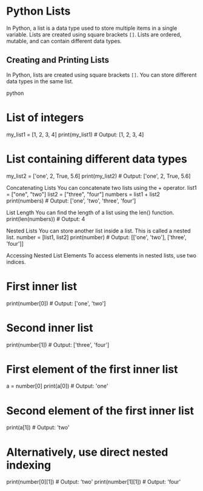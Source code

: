 # Python Lists

In Python, a list is a data type used to store multiple items in a single variable. Lists are created using square brackets `[]`. Lists are ordered, mutable, and can contain different data types.

## Creating and Printing Lists

In Python, lists are created using square brackets `[]`. You can store different data types in the same list.

python
# List of integers
my_list1 = [1, 2, 3, 4]
print(my_list1)  # Output: [1, 2, 3, 4]

# List containing different data types
my_list2 = ['one', 2, True, 5.6]
print(my_list2)  # Output: ['one', 2, True, 5.6]

Concatenating Lists
You can concatenate two lists using the + operator.
list1 = ["one", "two"]
list2 = ["three", "four"]
numbers = list1 + list2
print(numbers)  # Output: ['one', 'two', 'three', 'four']

List Length
You can find the length of a list using the len() function.
print(len(numbers))  # Output: 4

Nested Lists
You can store another list inside a list. This is called a nested list.
number = [list1, list2]
print(number)  # Output: [['one', 'two'], ['three', 'four']]

Accessing Nested List Elements
To access elements in nested lists, use two indices.
# First inner list
print(number[0])  # Output: ['one', 'two']

# Second inner list
print(number[1])  # Output: ['three', 'four']

# First element of the first inner list
a = number[0]
print(a[0])  # Output: 'one'

# Second element of the first inner list
print(a[1])  # Output: 'two'

# Alternatively, use direct nested indexing
print(number[0][1])  # Output: 'two'
print(number[1][1])  # Output: 'four'
